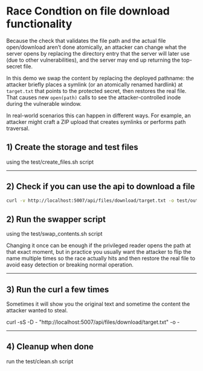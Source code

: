 # Race Condtion on file download functionality


Because the check that validates the file path and the actual file open/download 
aren’t done atomically, an attacker can change what the server opens by replacing
the directory entry that the server will later use (due to other vulnerabilities),
and the server may end up returning the top-secret file.

In this demo we swap the content by replacing the deployed pathname:
the attacker briefly places a symlink (or an atomically renamed hardlink) at `target.txt` 
that points to the protected secret, then restores the real file. That causes new `open(path)` 
calls to see the attacker-controlled inode during the vulnerable window.

In real-world scenarios this can happen in different ways. For example, an attacker 
might craft a ZIP upload that creates symlinks or performs path traversal.


## 1) Create the storage and test files 

using the test/create_files.sh script

---
## 2) Check if you can use the api to download a file

```bash
curl -v http://localhost:5007/api/files/download/target.txt -o test/output/target.txt
```


## 2) Run the swapper script 

using the test/swap_contents.sh script

Changing it once can be enough if the privileged reader 
opens the path at that exact moment, 
but in practice you usually want the attacker to flip the name multiple times 
so the race actually hits and then restore the real file to avoid easy detection 
or breaking normal operation.

---
## 3) Run the curl a few times

Sometimes it will show you the original text and sometime the content the attacker wanted to steal.

curl -sS -D - "http://localhost:5007/api/files/download/target.txt" -o -

---

## 4) Cleanup when done

run the test/clean.sh script


